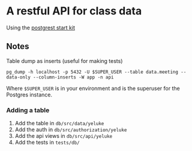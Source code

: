 # A restful API for class data
Using the [postgrest start kit](https://github.com/subzerocloud/postgrest-starter-kit)

## Notes

Table dump as inserts (useful for making tests)
```
pg_dump -h localhost -p 5432 -U $SUPER_USER --table data.meeting --data-only --column-inserts -W app -n api
```

Where `$SUPER_USER` is in your environment and is the superuser for the Postgres instance.

### Adding a table

1. Add the table in  `db/src/data/yeluke`
2. Add the auth in `db/src/authorization/yeluke`
3. Add the api views in `db/src/api/yeluke`
4. Add the tests in `tests/db/`